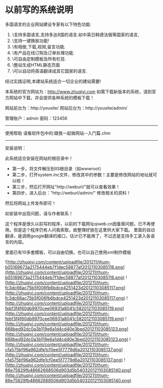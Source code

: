 # 以前写的系统说明 #

多国语言的企业网站建设专家有以下特色功能:

  1. \支持多国语言,支持多达8国的语言.如中英日韩德法俄等国家的语言,
  1. \支持一键换肤功能!
  1. \有相册,下载,视频,留言功能.
  1. \有产品在线订购及订单处理功能.
  1. \可自由定制模板及所有栏目.
  1. \整站生成HTML静态页面
  1. \可以自动将英语翻译成其它国家的语言.

经过实践证明,本建站系统适合一切企业的建站需要!

本系统的官方网站为：http://www.zhuqiyi.com
如需下载新版本的系统，请到官方网站中下载，并会提供各种系统的模板下载！


网站前台为：http://yousite/
网站后台为：http://yousite/admin/

管理账户：admin
密码：123456


---

使用帮助
请看软件包中的:跟我一起做网站--入门篇.chm


---

安装说明：

此系统适合安装在网站的根目录中！

  * 第一步，将文件解压到IIS根目录（如wwwroot）
  * 第二步，打开system.inc文件，修改其中的参数！主要是修改网站的地址就可以啦！
  * 第三步，然后打开网址"http://weburl/"就可以查看效果！
  * 第四步，进入后台："http://weburl/admin/" 修改相关的资料！

然后将网站上传发布即可！

如安装中出现问题，请与作者联系！

这个程序是很久以前写的程序，以前的下载网址qiweb.cn因备案问题，已不再使用。但是这个程序仍有人问我索取，故整理好放在这里供大家下载。
里面的自动翻译，是调用google翻译的接口，估计已不能用了，不过还是支持手工录入各语言的内容。

里面已有10多套模板，可以自由切换。也可以自己使用xml制作模板

![http://zhuqiyi.com/content/uploadfile/201211/thum-b05169673a2175444eb7f1dec58877af20121103085116.png](http://zhuqiyi.com/content/uploadfile/201211/thum-b05169673a2175444eb7f1dec58877af20121103085116.png)
![http://zhuqiyi.com/content/uploadfile/201211/thum-fc3dc66ac75b5f006fb6bdce4251423d20121103085117.png](http://zhuqiyi.com/content/uploadfile/201211/thum-fc3dc66ac75b5f006fb6bdce4251423d20121103085117.png)
![http://zhuqiyi.com/content/uploadfile/201211/thum-febf3f4f60db9970cee06931a8041c5820121103085119.png](http://zhuqiyi.com/content/uploadfile/201211/thum-febf3f4f60db9970cee06931a8041c5820121103085119.png)
![http://zhuqiyi.com/content/uploadfile/201211/thum-668bed92dc0a3b119e6a1d4cd40e3bed20121103085123.png](http://zhuqiyi.com/content/uploadfile/201211/thum-668bed92dc0a3b119e6a1d4cd40e3bed20121103085123.png)
![http://zhuqiyi.com/content/uploadfile/201211/thum-cfa575bf96a962dfe1cf0ee5f7779d6a20121103085137.png](http://zhuqiyi.com/content/uploadfile/201211/thum-cfa575bf96a962dfe1cf0ee5f7779d6a20121103085137.png)
![http://zhuqiyi.com/content/uploadfile/201211/thum-86e75829fb48662668506d903d5b540320121103085140.png](http://zhuqiyi.com/content/uploadfile/201211/thum-86e75829fb48662668506d903d5b540320121103085140.png)
